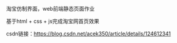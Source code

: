 淘宝仿制界面，web前端静态页面作业

基于html + css + js完成淘宝网首页效果

csdn链接：https://blog.csdn.net/acek350/article/details/124612341
